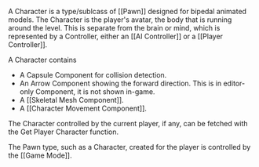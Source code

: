 A Character is a type/sublcass of [[Pawn]] designed for bipedal animated models.
The Character is the player's avatar, the body that is running around the level.
This is separate from the brain or mind, which is represented by a Controller, either an [[AI Controller]] or a [[Player Controller]].

A Character contains
- A Capsule Component for collision detection.
- An Arrow Component showing the forward direction.
  This is in editor-only Component, it is not shown in-game.
- A [[Skeletal Mesh Component]].
- A [[Character Movement Component]].

The Character controlled by the current player, if any, can be fetched with the Get Player Character function.

The Pawn type, such as a Character, created for the player is controlled by the [[Game Mode]].

